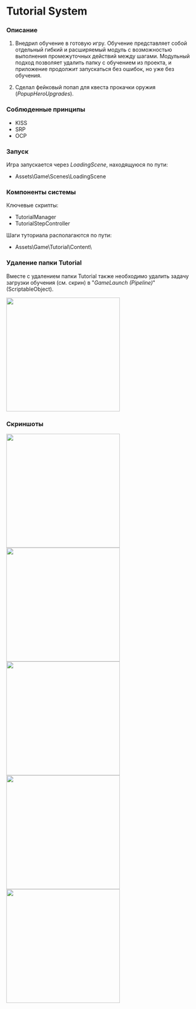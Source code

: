 # Tutorial System

### Описание
1. Внедрил обучение в готовую игру. Обучение представляет собой отдельный гибкий и расширяемый модуль с возможностью выполнения промежуточных действий между шагами. Модульный подход позволяет удалить папку с обучением из проекта, и приложение продолжит запускаться без ошибок, но уже без обучения.
   
2. Сделал фейковый попап для квеста прокачки оружия (*PopupHeroUpgrades*).

### Соблюденные принципы
- KISS
- SRP
- OCP
  
### Запуск
Игра запускается через *LoadingScene*, находящуюся по пути:
- Assets\Game\Scenes\LoadingScene

### Компоненты системы
Ключевые скрипты:
- TutorialManager
- TutorialStepController

Шаги туториала располагаются по пути:

- Assets\Game\Tutorial\Content\
  
### Удаление папки Tutorial
Вместе с удалением папки Tutorial также необходимо удалить задачу загрузки обучения (см. скрин) в "*GameLaunch (Pipeline)*" (ScriptableObject).

<img src="Assets/Resources/GameLaunch.png" width="300">

### Скриншоты
<img src="Assets/Resources/Screen1.png" width="300">
<img src="Assets/Resources/Screen2.png" width="300">
<img src="Assets/Resources/Screen3.png" width="300">
<img src="Assets/Resources/Screen4.png" width="300">
<img src="Assets/Resources/Screen5.png" width="300">
